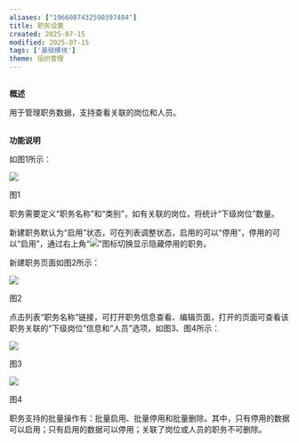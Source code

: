 ```yaml
---
aliases: ["1966087432590397404"]
title: 职务设置
created: 2025-07-15
modified: 2025-07-15
tags: ['基础模块']
theme: 组织管理
---
```


##

**概述**

用于管理职务数据，支持查看关联的岗位和人员。

##

**功能说明**

如图1所示：

![](d33403b72e8a7919473f734737c340c6.jpg)

图1

职务需要定义“职务名称”和“类别”，如有关联的岗位，将统计“下级岗位”数量。

新建职务默认为“启用”状态，可在列表调整状态，启用的可以“停用”，停用的可以“启用”，通过右上角“![](11553f4f1874a87c2f061b0d114ee13d.jpg)”图标切换显示隐藏停用的职务。

新建职务页面如图2所示：

![](ade9716f81675733f5430af3698d4054.jpg)

图2

点击列表“职务名称”链接，可打开职务信息查看、编辑页面，打开的页面可查看该职务关联的“下级岗位”信息和“人员”选项，如图3、图4所示：

![](34adec29ff688a48a57beb283b42c24c.jpg)

图3

![](d5a22f7948d5ba3df120a28db1a9d9e1.jpg)

图4

职务支持的批量操作有：批量启用、批量停用和批量删除。其中，只有停用的数据可以启用；只有启用的数据可以停用；关联了岗位或人员的职务不可删除。
